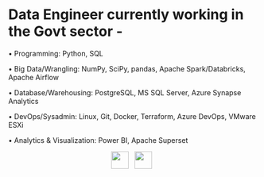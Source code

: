 # Data Engineer currently working in the Govt sector -

• Programming: Python, SQL

• Big Data/Wrangling: NumPy, SciPy, pandas, Apache Spark/Databricks, Apache Airflow

• Database/Warehousing: PostgreSQL, MS SQL Server, Azure Synapse Analytics

• DevOps/Sysadmin: Linux, Git, Docker, Terraform, Azure DevOps, VMware ESXi

• Analytics & Visualization: Power BI, Apache Superset

<p align="center">
    <a href="mailto:golam.rashed@outlook.com"><img height="35" src="https://raw.githubusercontent.com/MGRashed/MGRashed/master/gmail_logo.svg"></a>&nbsp;&nbsp;
    <a href="https://www.linkedin.com/in/golamrashed"><img height="35" src="https://raw.githubusercontent.com/MGRashed/MGRashed/master/linkedin_logo.svg"></a>&nbsp;&nbsp;
</p>
